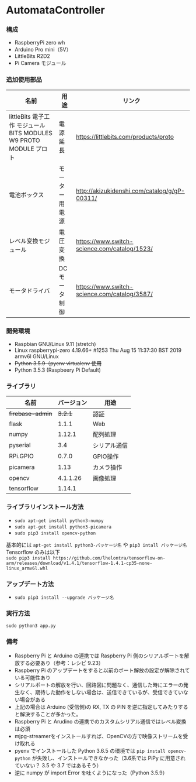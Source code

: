 # AutomataController

### 構成
- RaspberryPi zero wh
- Arduino Pro mini（5V）
- LittleBits R2D2
- Pi Camera モジュール

### 追加使用部品
| 名前 | 用途 | リンク |
| -- | -- | -- |
| littleBits 電子工作 モジュール BITS MODULES W9 PROTO MODULE プロト | 電源延長 | https://littlebits.com/products/proto |
| 電池ボックス | モーター用電源 | http://akizukidenshi.com/catalog/g/gP-00311/ |
| レベル変換モジュール | 電圧変換 | https://www.switch-science.com/catalog/1523/ |
| モータドライバ | DCモータ制御 | https://www.switch-science.com/catalog/3587/ |

### 開発環境
- Raspbian GNU/Linux 9.11 (stretch)
- Linux raspberrypi-zero 4.19.66+ #1253 Thu Aug 15 11:37:30 BST 2019 armv6l GNU/Linux
- ~~Python 3.5.9（pyenv virtualenv 使用~~
- Python 3.5.3 (Raspbeery Pi Default)

### ライブラリ
| 名前 | バージョン | 用途  |
|---|---|---|
| ~~firebase-admin~~ | ~~3.2.1~~ | ~~認証~~ |
| flask | 1.1.1 | Web |
| numpy | 1.12.1 | 配列処理 |
| pyserial | 3.4 | シリアル通信 |
| RPi.GPIO | 0.7.0 | GPIO操作 |
| picamera | 1.13 | カメラ操作 |
| opencv | 4.1.1.26 | 画像処理 |
| tensorflow | 1.14.1 | |

### ライブラリインストール方法
- `sudo apt-get install python3-numpy`
- `sudo apt-get install python3-picamera`
- `sudo pip3 install opencv-python`

基本的には `apt-get install python3-パッケージ名` や `pip3 intall パッケージ名`
Tensorflow のみは以下  
`sudo pip3 install https://github.com/lhelontra/tensorflow-on-arm/releases/download/v1.4.1/tensorflow-1.4.1-cp35-none-linux_armv6l.whl
`

### アップデート方法
- `sudo pip3 install --upgrade パッケージ名`

### 実行方法
```
sudo python3 app.py
```

### 備考
- Raspberry Pi と Arduino の連携では Raspberry Pi 側のシリアルポートを解放する必要あり（参考：レシピ 9.23）
- Raspberry Pi のアップデートをすると以前のポート解放の設定が解除されている可能性あり
- シリアルポートの解放を行い、回路図に問題なく、通信した時にエラーの発生なく、期待した動作をしない場合は、送信できているが、受信できていない場合がある
- 上記の場合は Arduino (受信側)の RX, TX の PIN を逆に指定してみたりすると解決することが多かった。
- Raspberry Pi と Arudino の連携でのカスタムシリアル通信ではレベル変換は必須
- mjpg-streamerをインストールすれば、OpenCVの方で映像ストリームを受け取れる
- pyenv でインストールした Python 3.6.5 の環境では `pip install opencv-python` が失敗し、インストールできなかった（3.6系では PiPy に用意されていない？ 3.5 や 3.7 ではあるそう）
- 逆に numpy が import Error を吐くようになった（Python 3.5.9）
